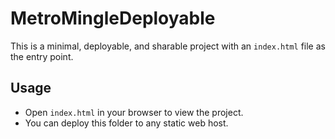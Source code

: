 # MetroMingleDeployable

This is a minimal, deployable, and sharable project with an `index.html` file as the entry point.

## Usage

- Open `index.html` in your browser to view the project.
- You can deploy this folder to any static web host. 